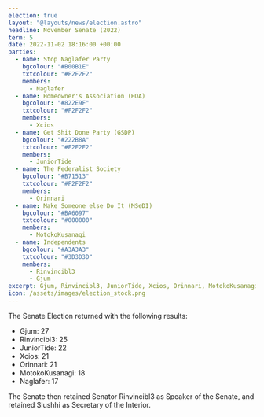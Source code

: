 ```yaml
---
election: true
layout: "@layouts/news/election.astro"
headline: November Senate (2022)
term: 5
date: 2022-11-02 18:16:00 +00:00
parties:
  - name: Stop Naglafer Party
    bgcolour: "#B00B1E"
    txtcolour: "#F2F2F2"
    members:
      - Naglafer
  - name: Homeowner's Association (HOA)
    bgcolour: "#822E9F"
    txtcolour: "#F2F2F2"
    members:
      - Xcios
  - name: Get Shit Done Party (GSDP)
    bgcolour: "#222B8A"
    txtcolour: "#F2F2F2"
    members:
      - JuniorTide
  - name: The Federalist Society
    bgcolour: "#B71513"
    txtcolour: "#F2F2F2"
    members:
      - Orinnari
  - name: Make Someone else Do It (MSeDI)
    bgcolour: "#BA6097"
    txtcolour: "#000000"
    members:
      - MotokoKusanagi
  - name: Independents
    bgcolour: "#A3A3A3"
    txtcolour: "#3D3D3D"
    members:
      - Rinvincibl3
      - Gjum
excerpt: Gjum, Rinvincibl3, JuniorTide, Xcios, Orinnari, MotokoKusanagi, and Naglafer elected to the Senate.
icon: /assets/images/election_stock.png
---
```

The Senate Election returned with the following results:

- Gjum: 27
- Rinvincibl3: 25
- JuniorTide: 22
- Xcios: 21
- Orinnari: 21
- MotokoKusanagi: 18
- Naglafer: 17

The Senate then retained Senator Rinvincibl3 as Speaker of the Senate, and retained Slushhi as Secretary of the Interior.